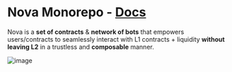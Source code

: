 # Nova Monorepo - [Docs](https://docs.rari.capital/nova)
Nova is a **set of contracts** & **network of bots** that empowers users/contracts to seamlessly interact with L1 contracts + liquidity **without leaving L2** in a trustless and **composable** manner.

![image](https://user-images.githubusercontent.com/26209401/116805216-c5e9ef80-aad9-11eb-81c8-06dcb2468c9c.png)
